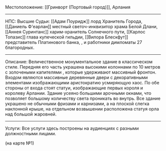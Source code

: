Местоположение: [[Гринворт (Портовый город)]], Арлания
_______
НПС: Высшие Судьи: [[Адам Поуридж]] лорд Хранитель Города, [[Даниель Ф'еарлан]] местный светоч-инквизитор храма Белой Длани, [[Аннея Суринтанс]] харим-хранитель Солнечного пути, [[Карлос Топазис]] глава купеческой гильдии, [[Вилора Блескфут]] представитель Платинового банка, ,  и работники димломаты 27 благородных.
______
Описание: Величественное монументальное здание в классическом стиле. Передняя его часть украшена высокими колоннами по 10 метров с золочеными капителями , которые удерживают массивный фронтон. Входом являются массивные деревянные двери с декоративными элементами изображающими аристократию усмиряющую хаос. По обе стороны от входа стоят статуи, изображающие первых короля и королеву Арлании. Здание усеяно большими арочными окнами, что позволяет большому количеству света проникать во внутрь. Все здание украшено не обычными фризами и карнизами, а на плоской слегка наклонной крыше, на отдельном возвышении расположена статуя орла над большой жаровней.
______
Услуги: Все услуги здесь построены на аудиенциях с разными должностными лицами. 

(на карте №1)
